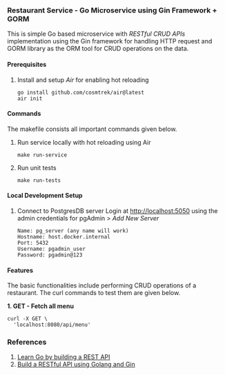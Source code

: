### Restaurant Service - Go Microservice using Gin Framework + GORM  

This is simple Go based microservice with *RESTful CRUD APIs* implementation using the Gin framework for handling HTTP request and GORM library as the ORM tool for CRUD operations on the data.

#### Prerequisites  
1. Install and setup *Air* for enabling hot reloading
    ```
    go install github.com/cosmtrek/air@latest
    air init
    ```

#### Commands
The makefile consists all important commands given below.

1. Run service locally with hot reloading using Air
    ```
    make run-service
    ```
2. Run unit tests
    ```
    make run-tests
    ```

#### Local Development Setup
1. Connect to PostgresDB server
    Login at [http://localhost:5050](http://localhost:5050/) using the admin credentials for pgAdmin > *Add New Server*
    ```
    Name: pg_server (any name will work)
    Hostname: host.docker.internal
    Port: 5432
    Username: pgadmin_user
    Password: pgadmin@123
    ```

#### Features
The basic functionalities include performing CRUD operations of a restaurant. The curl commands to test them are given below.

**1. GET - Fetch all menu**
```
curl -X GET \
  'localhost:8080/api/menu'
```

### References
1. [Learn Go by building a REST API](https://learninggolang.com/)
2. [Build a RESTful API using Golang and Gin](https://www.twilio.com/blog/build-restful-api-using-golang-and-gin)